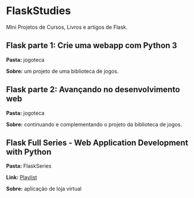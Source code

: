 # FlaskStudies

Mini Projetos de Cursos, Livros e artigos de Flask.

## Flask parte 1: Crie uma webapp com Python 3

**Pasta:** jogoteca

**Sobre:** um projeto de uma biblioteca de jogos.

## Flask parte 2: Avançando no desenvolvimento web

**Pasta:** jogoteca

**Sobre:** continuando e complementando o projeto da biblioteca de jogos.

## Flask Full Series - Web Application Development with Python

**Pasta:** FlaskSeries

**Link:** [Playlist](https://www.youtube.com/watch?v=p068JokuThU&list=PLOkVupluCIjuPtTkhO6jmA76uQR994Wvi)

**Sobre:** aplicação de loja virtual
